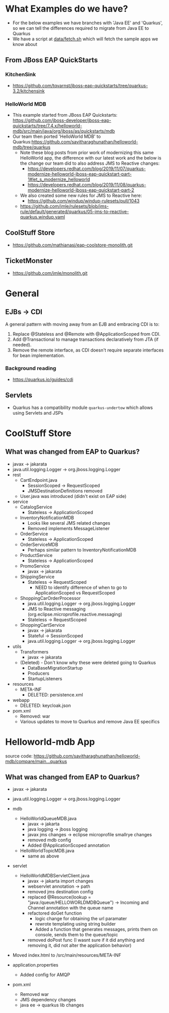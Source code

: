 # What Examples do we have?
* For the below examples we have branches with 'Java EE' and 'Quarkus', so we can tell the differences required to migrate from Java EE to Quarkus
* We have a script at [data/fetch.sh](data/fetch.sh) which will fetch the sample apps we know about
## From JBoss EAP QuickStarts
### KitchenSink
* https://github.com/tqvarnst/jboss-eap-quickstarts/tree/quarkus-3.2/kitchensink
### HelloWorld MDB
* This example started from JBoss EAP Quickstarts: https://github.com/jboss-developer/jboss-eap-quickstarts/tree/7.4.x/helloworld-mdb/src/main/java/org/jboss/as/quickstarts/mdb
* Our team then ported 'HelloWorld MDB' to Quarkus:https://github.com/savitharaghunathan/helloworld-mdb/tree/quarkus
    * Note these blog posts from prior work of modernizing this same HelloWorld app, the difference with our latest work and the below is the change our team did to also address JMS to Reactive changes:
        * https://developers.redhat.com/blog/2019/11/07/quarkus-modernize-helloworld-jboss-eap-quickstart-part-1#let_s_modernize_helloworld
        * https://developers.redhat.com/blog/2019/11/08/quarkus-modernize-helloworld-jboss-eap-quickstart-part-2
    * We also created some new rules for JMS to Reactive here:
        * https://github.com/windup/windup-rulesets/pull/1043
    * https://github.com/jmle/rulesets/blob/jms-rule/default/generated/quarkus/05-jms-to-reactive-quarkus.windup.yaml

## CoolStuff Store
*  https://github.com/mathianasj/eap-coolstore-monolith.git
## TicketMonster
* https://github.com/jmle/monolith.git

# General
## EJBs -> CDI
A general pattern with moving away from an EJB and embracing CDI is to:
1. Replace @Stateless and @Remote with @ApplicationScoped from CDI.
2. Add @Transactional to manage transactions declaratively from JTA (if needed).
3. Remove the remote interface, as CDI doesn't require separate interfaces for bean implementation.
### Background reading
* https://quarkus.io/guides/cdi

## Servlets
* Quarkus has a compatibility module `quarkus-undertow` which allows using Servlets and JSPs

# CoolStuff Store
## What was changed from EAP to Quarkus?
* javax -> jakarata
* java.util.logging.Logger -> org.jboss.logging.Logger
* rest
    * CartEndpoint.java
        * SessionScoped -> RequestScoped
        * JMSDestinationDefinitions removed 
    * User.java was introduced (didn't exist on EAP side)
* service
    * CatalogService
        * Stateless -> ApplicationScoped
    * InventoryNotificationMDB
        * Looks like several JMS related changes
        * Removed implements MessageListener
    * OrderService
        * Stateless -> ApplicationScoped 
    * OrderServiceMDB
        * Perhaps similar pattern to InventoryNotificationMDB
    * ProductService
        * Stateless -> ApplicationScoped 
    * PromoService
        * javax -> jakarata
    * ShippingService
        * Stateless -> RequestScoped 
            * NEED to identify difference of when to go to ApplicationScoped vs RequestScoped
    * ShoppingCarOrderProcessor
        * java.util.logging.Logger -> org.jboss.logging.Logger 
        * JMS to Reactive messaging (org.eclipse.microprofile.reactive.messaging)
        * Stateless -> RequestScoped 
    * ShoppingCartService
        * javax -> jakarata 
        * Stateful -> SessionScoped
        * java.util.logging.Logger -> org.jboss.logging.Logger
* utils
    * Transformers
        * javax -> jakarata  
    * (Deleted) - Don't know why these were deleted going to Quarkus
        * DataBaseMigrationStartup
        * Producers
        * StartupListeners
* resources
    * META-INF
        * DELETED: persistence.xml
* webapp
    * DELETED: keycloak.json
* pom.xml
    * Removed: <packaging>war</packaging>
    * Various updates to move to Quarkus and remove Java EE specifics

# Helloworld-mdb App
source code: https://github.com/savitharaghunathan/helloworld-mdb/compare/main...quarkus
## What was changed from EAP to Quarkus?
* javax -> jakarata
* java.util.logging.Logger -> org.jboss.logging.Logger
* mdb
     * HelloWorldQueueMDB.java
          * javax -> jakarta
          * java logging -> jboss logging
          * javax jms changes -> eclipse microprofile smallrye changes
          * removed mdb config
          * Added @ApplicationScoped annotation
     * HelloWorldTopicMDB.java
          * same as above

* servlet
     * HelloWorldMDBServletClient.java
          * javax -> jakarta import changes
          * webservlet annotation -> path
          * removed jms destination config
          * replaced @Resource(lookup = "java:/queue/HELLOWORLDMDBQueue") -> Incoming and Channel annotation with the queue name
          * refactored doGet function
               * logic change for obtaining the url paramater
               * rewrote templating using string builder
               * Added a function that generates messages, prints them on console, sends them to the queue/topic
         * removed doPost func (I wasnt sure if it did anything and removing it, did not alter the application behavior)
* Moved index.html to /src/main/resources/META-INF
* application.properties
     * Added config for AMQP
* pom.xml
    * Removed <packaging>war</packaging>
    * JMS dependency changes
    * java ee -> quarkus lib changes

    

            
